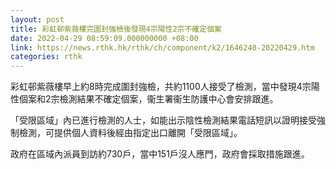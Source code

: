 ```yaml
---
layout: post
title: 彩虹邨紫薇樓完圍封強檢後發現4宗陽性2宗不確定個案
date: 2022-04-29 08:59:09.000000000 +08:00
link: https://news.rthk.hk/rthk/ch/component/k2/1646240-20220429.htm
categories: rthk
---
```


彩虹邨紫薇樓早上約8時完成圍封強檢，共約1100人接受了檢測，當中發現4宗陽性個案和2宗檢測結果不確定個案，衞生署衞生防護中心會安排跟進。

「受限區域」內已進行檢測的人士，如能出示陰性檢測結果電話短訊以證明接受強制檢測，可提供個人資料後經由指定出口離開「受限區域」。 

政府在區域內派員到訪約730戶，當中151戶沒人應門，政府會採取措施跟進。
